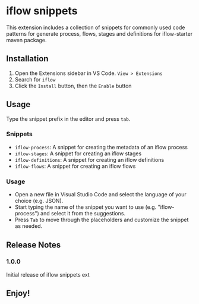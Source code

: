 # iflow snippets

This extension includes a collection of snippets for commonly used code patterns for generate process, flows, stages and definitions for iflow-starter maven package.

## Installation

1. Open the Extensions sidebar in VS Code. `View > Extensions`
2. Search for `iflow`
3. Click the `Install` button, then the `Enable` button

## Usage

Type the snippet prefix in the editor and press `tab`.

### Snippets

- `iflow-process`: A snippet for creating the metadata of an iflow process
- `iflow-stages`: A snippet for creating an iflow stages
- `iflow-definitions`: A snippet for creating an iflow definitions
- `iflow-flows`: A snippet for creating an iflow flows

### Usage

- Open a new file in Visual Studio Code and select the language of your choice (e.g. JSON).
- Start typing the name of the snippet you want to use (e.g. "iflow-process") and select it from the suggestions.
- Press `Tab` to move through the placeholders and customize the snippet as needed.

## Release Notes

### 1.0.0

Initial release of iflow snippets ext

## Enjoy!
